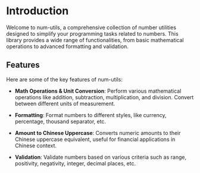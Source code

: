 # Introduction

Welcome to num-utils, a comprehensive collection of number utilities designed to simplify your programming tasks related to numbers. This library provides a wide range of functionalities, from basic mathematical operations to advanced formatting and validation.

## Features

Here are some of the key features of num-utils:

- **Math Operations & Unit Conversion**: Perform various mathematical operations like addition, subtraction, multiplication, and division. Convert between different units of measurement.

- **Formatting**: Format numbers to different styles, like currency, percentage, thousand separator, etc.

- **Amount to Chinese Uppercase**: Converts numeric amounts to their Chinese uppercase equivalent, useful for financial applications in Chinese context.

- **Validation**: Validate numbers based on various criteria such as range, positivity, negativity, integer, decimal places, etc.


